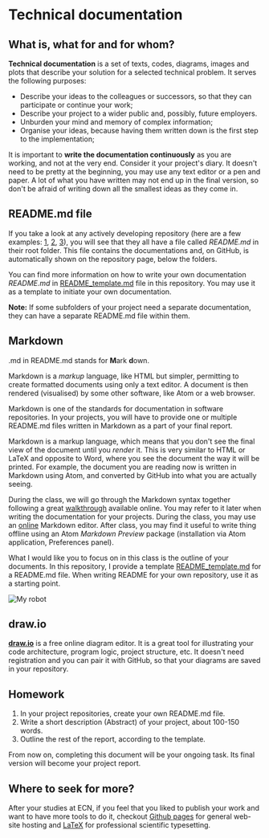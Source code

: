 # Technical documentation

## What is, what for and for whom?
__Technical documentation__ is a set of texts, codes, diagrams, images and plots that describe your solution for a selected technical problem. It serves the following purposes:
* Describe your ideas to the colleagues or successors, so that they can participate or continue your work;
* Describe your project to a wider public and, possibly, future employers.
* Unburden your mind and memory of complex information;
* Organise your ideas, because having them written down is the first step to the implementation;

It is important to __write the documentation continuously__ as you are working, and not at the very end. Consider it your project's diary. It doesn't need to be pretty at the beginning, you may use any text editor or a pen and paper. A lot of what you have written may not end up in the final version, so don't be afraid of writing down all the smallest ideas as they come in.

## README.md file
If you take a look at any actively developing repository (here are a few examples: [1](https://github.com/dotnet/net6-mobile-samples), [2](https://github.com/rust-analyzer/rust-analyzer), [3](https://github.com/DrKLO/Telegram)), you will see that they all have a file called _README.md_ in their root folder. This file contains the documentations and, on GitHub, is automatically shown on the repository page, below the folders.

You can find more information on how to write your own documentation _README.md_ in [README_template.md](./README_template.md) file in this repository. You may use it as a template to initiate your own documentation.

__Note:__ If some subfolders of your project need a separate documentation, they can have a separate README.md file within them.


## Markdown
.md in README.md stands for **M**ark **d**own.

Markdown is a *markup* language, like HTML but simpler, permitting to create formatted documents using only a text editor. A document is then rendered (visualised) by some other software, like Atom or a web browser.

Markdown is one of the standards for documentation in software repositories. In your projects, you will have to provide one or multiple README.md files written in Markdown as a part of your final report.

Markdown is a markup language, which means that you don't see the final view of the document until you *render* it. This is very similar to HTML or LaTeX and opposite to Word, where you see the document the way it will be printed.
For example, the document you are reading now is written in Markdown using Atom, and converted by GitHub into what you are actually seeing.

During the class, we will go through the Markdown syntax together following a great [walkthrough](https://www.markdownguide.org/basic-syntax/) available online. You may refer to it later when writing the documentation for your projects. During the class, you may use an [online](https://jbt.github.io/markdown-editor/) Markdown editor. After class, you may find it useful to write thing offline using an Atom *Markdown Preview* package (installation via Atom application, Preferences panel). 

What I would like you to focus on in this class is the outline of your documents. In this repository, I provide a template [README_template.md](README_template.md) for a README.md file. When writing README for your own repository, use it as a starting point.

![My robot](./philly-magic-gardenadfsadfsa.jpg)

## draw.io
[__draw.io__](draw.io) is a free online diagram editor. It is a great tool for illustrating your code architecture, program logic, project structure, etc. It doesn't need registration and you can pair it with GitHub, so that your diagrams are saved in your repository.

## Homework
1. In your project repositories, create your own README.md file.
2. Write a short description (Abstract) of your project, about 100-150 words.
3. Outline the rest of the report, according to the template.

From now on, completing this document will be your ongoing task. Its final version will become your project report.

## Where to seek for more?
After your studies at ECN, if you feel that you liked to publish your work and want to have more tools to do it, checkout [Github pages](https://pages.github.com) for general web-site hosting and [LaTeX](https://www.overleaf.com) for professional scientific typesetting.
